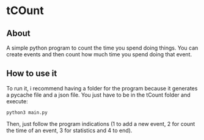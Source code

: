 # tCOunt

## About
A simple python program to count the time you spend doing things. You can create events and then count how much time you spend doing that event.

## How to use it
To run it, i recommend having a folder for the program because it generates a pycache file and a json file. You just have to be in the tCount folder and execute:
```
python3 main.py
```
Then, just follow the program indications (1 to add a new event, 2 for count the time of an event, 3 for statistics and 4 to end).
